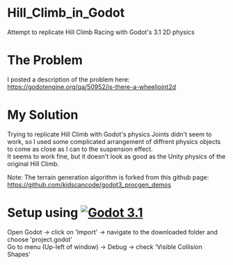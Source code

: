 # Hill_Climb_in_Godot
Attempt to replicate Hill Climb Racing with Godot's 3.1 2D physics

# The Problem
I posted a description of the problem here:
https://godotengine.org/qa/50952/is-there-a-wheeljoint2d

# My Solution
Trying to replicate Hill Climb with Godot's physics Joints didn't seem to work, so I used some complicated arrangement of diffrent
physics objects to come as close as I can to the suspension effect.  
It seems to work fine, but it doesn't look as good as the Unity physics of the original Hill Climb.

Note: The terrain generation algorithm is forked from this github page: https://github.com/kidscancode/godot3_procgen_demos

# Setup using [![Godot 3.1](https://img.shields.io/badge/Godot-3.1-blue)](https://godotengine.org)
Open Godot -> click on 'Import' -> navigate to the downloaded folder and choose 'project.godot'  
Go to menu (Up-left of window) -> Debug -> check 'Visible Collision Shapes'
